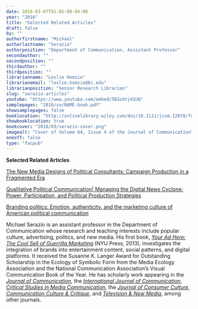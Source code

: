 ```yaml
---
date: 2016-03-07T01:02:00-04:00
year: "2016"
title: "Selected Related Articles"
draft: false
by: ""
authorfirstname: "Michael"
authorlastname: "Serazio"
authorposition: "Department of Communication, Assistant Professor"
secondauthor: ""
secondposition: ""
thirdauthor: ""
thirdposition: ""
librarianname: "Leslie Homzie"
librarianemail: "leslie.homzie@bc.edu"
librarianposition: "Senior Research Librarian"
slug: "serazio-articles"
youtube: "https://www.youtube.com/embed/5B1oXtj41UQ"
samplepages: "2016/xx/NAME-book.pdf"
showsamplepages: false
booklocation: "http://onlinelibrary.wiley.com/doi/10.1111/jcom.12078/full"
showbooklocation: true
bookcover: "2016/03/serazio-cover.png"
imagealt: "Cover of Volume 64, Issue 4 of the Journal of Communication"
oneoff: false
type: "facpub"
---
```


<strong>Selected Related Articles</strong>

<a href="http://onlinelibrary.wiley.com/doi/10.1111/jcom.12078/full">The New Media Designs of Political Consultants: Campaign Production in a Fragmented Era</a>

<a href="http://ijoc.org/index.php/ijoc/article/view/3379" target="_blank" rel="noopener">Qualitative Political Communication| Managing the Digital News Cyclone: Power, Participation, and Political Production Strategies</a>

<a href="http://joc.sagepub.com/content/early/2015/05/18/1469540515586868.abstract" target="_blank" rel="noopener">Branding politics: Emotion, authenticity, and the marketing culture of American political communication</a>

Michael Serazio is an assistant professor in the Department of Communication whose research and teaching interests include popular culture, advertising, politics, and new media.  His first book, <em><a href="http://nyupress.org/books/9780814785904/" target="_blank" rel="noopener">Your Ad Here: The Cool Sell of Guerrilla Marketing</a></em> (NYU Press, 2013), investigates the integration of brands into entertainment content, social patterns, and digital platforms.  It received the Susanne K. Langer Award for Outstanding Scholarship in the Ecology of Symbolic Form from the Media Ecology Association and the National Communication Association’s Visual Communication Book of the Year.  He has scholarly work appearing in the <em><a href="http://onlinelibrary.wiley.com/doi/10.1111/jcom.12078/full" target="_blank" rel="noopener">Journal of Communication</a></em>, the <em><a href="http://ijoc.org/index.php/ijoc/article/view/3379" target="_blank" rel="noopener">International Journal of Communication</a></em>, <em><a href="http://www.tandfonline.com/doi/abs/10.1080/15295030903551009" target="_blank" rel="noopener">Critical Studies in Media Communication</a></em>, the <em><a href="http://joc.sagepub.com/content/early/2015/05/18/1469540515586868.abstract" target="_blank" rel="noopener">Journal of Consumer Culture</a></em>, <em><a href="http://onlinelibrary.wiley.com/doi/10.1111/j.1753-9137.2010.01078.x/abstract" target="_blank" rel="noopener">Communication Culture & Critique</a></em>, and <em><a href="http://tvn.sagepub.com/content/early/2013/06/04/1527476413491015.abstract" target="_blank" rel="noopener">Television & New Media</a></em>, among other journals.
